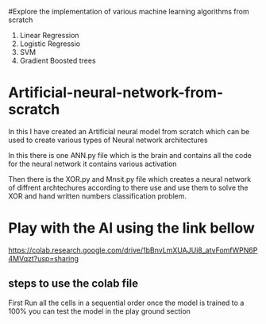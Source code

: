 #Explore the implementation of various machine learning algorithms from scratch
1. Linear Regression
2. Logistic Regressio
3. SVM
4. Gradient Boosted trees

# Artificial-neural-network-from-scratch
In this I have created an Artificial neural model from scratch which can be used to create various types of Neural network architectures


In this there is one ANN.py file which is the brain and contains all the code for the neural network it contains various activation

Then there is the XOR.py and Mnsit.py file which creates a neural network of diffrent archtechures according to there use and use them to solve the XOR and hand written numbers classification problem. 

# Play with the AI using the link bellow
https://colab.research.google.com/drive/1bBnvLmXUAJUi8_atvFomfWPN6P4MVqzt?usp=sharing

## steps to use the colab file
First Run all the cells in a sequential order once the model is trained to a 100% you can test the model in the play ground section
